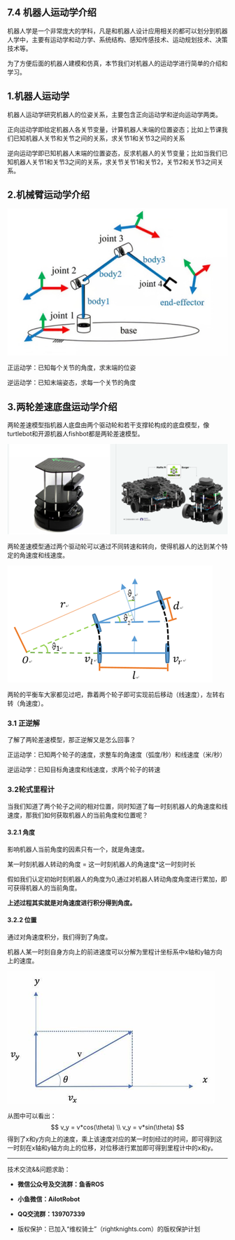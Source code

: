 ## 7.4 机器人运动学介绍

机器人学是一个非常庞大的学科，凡是和机器人设计应用相关的都可以划分到机器人学中，主要有运动学和动力学、系统结构、感知传感技术、运动规划技术、决策技术等。

为了方便后面的机器人建模和仿真，本节我们对机器人的运动学进行简单的介绍和学习。



## 1.机器人运动学

机器人运动学研究机器人的位姿关系，主要包含正向运动学和逆向运动学两类。

正向运动学即给定机器人各关节变量，计算机器人末端的位置姿态；比如上节课我们已知机器人关节和关节之间的关系，求关节1和关节3之间的关系

逆向运动学即已知机器人末端的位置姿态，反求机器人的关节变量；比如当我们已知机器人关节1和关节3之间的关系，求关节关节1和关节2，关节2和关节3之间关系。



## 2.机械臂运动学介绍

![image-20220108223220972](7.4机器人运动学介绍/imgs/image-20220108223220972.png)

正运动学：已知每个关节的角度，求末端的位姿

逆运动学：已知末端姿态，求每一个关节的角度



## 3.两轮差速底盘运动学介绍

两轮差速模型指机器人底盘由两个驱动轮和若干支撑轮构成的底盘模型，像turtlebot和开源机器人fishbot都是两轮差速模型。

![image-20220308230020572](7.4机器人运动学介绍/imgs/image-20220308230020572.png)

两轮差速模型通过两个驱动轮可以通过不同转速和转向，使得机器人的达到某个特定的角速度和线速度。

![image-20220108223512852](7.4机器人运动学介绍/imgs/image-20220108223512852.png)

两轮的平衡车大家都见过吧，靠着两个轮子即可实现前后移动（线速度），左转右转（角速度）。

### 3.1 正逆解

了解了两轮差速模型，那正逆解又是怎么回事？

正运动学：已知两个轮子的速度，求整车的角速度（弧度/秒）和线速度（米/秒）

逆运动学：已知目标角速度和线速度，求两个轮子的转速



### 3.2轮式里程计

当我们知道了两个轮子之间的相对位置，同时知道了每一时刻机器人的角速度和线速度，那我们如何获取机器人的当前角度和位置呢？

#### 3.2.1 角度

影响机器人当前角度的因素只有一个，就是角速度。

某一时刻机器人转动的角度 = 这一时刻机器人的角速度*这一时刻时长

假如我们认定初始时刻机器人的角度为0,通过对机器人转动角度角度进行累加，即可获得机器人的当前角度。

**上述过程其实就是对角速度进行积分得到角度。**





#### 3.2.2 位置

通过对角速度积分，我们得到了角度。

机器人某一时刻自身方向上的前进速度可以分解为里程计坐标系中x轴和y轴方向上的速度。

![速度分解](7.4机器人运动学介绍/imgs/OIP-C.kPisImqMhOUrt0gstMeUMAHaEv)

从图中可以看出：
$$
v_y = v*cos(\theta) \\
v_y = v*sin(\theta)
$$
得到了x和y方向上的速度，乘上该速度对应的某一时刻经过的时间，即可得到这一时刻在x轴和y轴方向上的位移，对位移进行累加即可得到里程计中的x和y。




--------------

技术交流&&问题求助：

- **微信公众号及交流群：鱼香ROS**
- **小鱼微信：AiIotRobot**
- **QQ交流群：139707339**

- 版权保护：已加入“维权骑士”（rightknights.com）的版权保护计划

